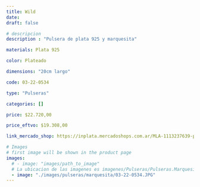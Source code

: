 ```yaml
---
title: Wild
date: 
draft: false

# descripcion
description : "Pulsera de plata 925 y marquesita"

materials: Plata 925

color: Plateado

dimensions: "20cm largo"

code: 03-22-0534

type: "Pulseras"

categories: []

price: $22.720,00

price_eftvo: $19.308,00

link_mercado_shop: https://inplata.mercadoshops.com.ar/MLA-1113237639-pulsera-de-plata-y-marquesitas-wild-_JM

# Images
# first image will be shown in the product page
images:
  # - image: "images/path_to_image"
  # La ubicacion de las imagenes es imagenes/Pulseras/Pulseras.Marquesita/03-22-0534-wild
  - image: "./images/pulseras/marquesita/03-22-0534.JPG"
---
```

